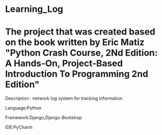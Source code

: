 # Learning_Log
<h1>The project that was created based on the book written by Eric Matiz "Python Crash Course, 2Nd Edition: A Hands-On, Project-Based Introduction To Programming 2nd Edition"</h1>

Description : network log system for tracking information

<p>Language:Python</p>
<p>Framework:Django,Django-Bootstrap</p>

<p>IDE:PyCharm</p>
